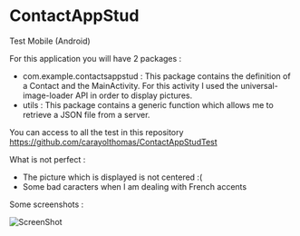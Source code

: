 ContactAppStud
==============

Test Mobile (Android) 

For this application you will have 2 packages :
  - com.example.contactsappstud :
      This package contains the definition of a Contact and the MainActivity.
      For this activity I used the universal-image-loader API in order to display pictures.
  - utils :
      This package contains a generic function which allows me to retrieve a JSON file from a server.
      

You can access to all the test in this repository https://github.com/carayolthomas/ContactAppStudTest

What is not perfect : 

  - The picture which is displayed is not centered :(
  - Some bad caracters when I am dealing with French accents


Some screenshots :

![ScreenShot](https://raw2.github.com/carayolthomas/ContactAppStud/master/screenshot/Screenshot_2014-02-17-21-56-40.png)
  

      
